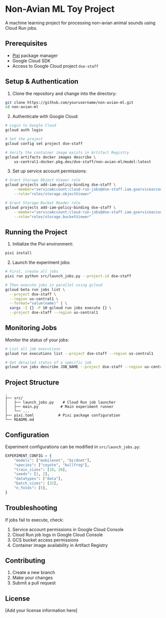 # Non-Avian ML Toy Project

A machine learning project for processing non-avian animal sounds using Cloud Run jobs.

## Prerequisites

- [Pixi](https://prefix.dev/) package manager
- Google Cloud SDK
- Access to Google Cloud project `dse-staff`

## Setup & Authentication

1. Clone the repository and change into the directory:
```bash
git clone https://github.com/yourusername/non-avian-ml.git
cd non-avian-ml
```

2. Authenticate with Google Cloud:
```bash
# Login to Google Cloud
gcloud auth login

# Set the project
gcloud config set project dse-staff

# Verify the container image exists in Artifact Registry
gcloud artifacts docker images describe \
    us-central1-docker.pkg.dev/dse-staff/non-avian-ml/model:latest
```

3. Set up service account permissions:
```bash
# Grant Storage Object Viewer role
gcloud projects add-iam-policy-binding dse-staff \
    --member="serviceAccount:cloud-run-jobs@dse-staff.iam.gserviceaccount.com" \
    --role="roles/storage.objectViewer"

# Grant Storage Bucket Reader role
gcloud projects add-iam-policy-binding dse-staff \
    --member="serviceAccount:cloud-run-jobs@dse-staff.iam.gserviceaccount.com" \
    --role="roles/storage.bucketViewer"
```

## Running the Project

1. Initialize the Pixi environment:
```bash
pixi install
```

2. Launch the experiment jobs:
```bash
# First, create all jobs
pixi run python src/launch_jobs.py --project-id dse-staff

# Then execute jobs in parallel using gcloud
gcloud beta run jobs list \
  --project dse-staff \
  --region us-central1 \
  --format="value(name)" | \
  xargs -I {} -P 10 gcloud run jobs execute {} \
  --project dse-staff --region us-central1
```

## Monitoring Jobs

Monitor the status of your jobs:
```bash
# List all job executions
gcloud run executions list --project dse-staff --region us-central1

# Get detailed status of a specific job
gcloud run jobs describe JOB_NAME --project dse-staff --region us-central1
```

## Project Structure

```
.
├── src/
│   ├── launch_jobs.py    # Cloud Run job launcher
│   ├── main.py          # Main experiment runner
│   └── ...
├── pixi.toml           # Pixi package configuration
└── README.md
```

## Configuration

Experiment configurations can be modified in `src/launch_jobs.py`:

```python
EXPERIMENT_CONFIG = {
    "models": ["mobilenet", "birdnet"],
    "species": ["coyote", "bullfrog"],
    "train_sizes": [10, 20],
    "seeds": [1, 2],
    "datatypes": ["data"],
    "batch_sizes": [32],
    "n_folds": [5],
}
```

## Troubleshooting

If jobs fail to execute, check:
1. Service account permissions in Google Cloud Console
2. Cloud Run job logs in Google Cloud Console
3. GCS bucket access permissions
4. Container image availability in Artifact Registry

## Contributing

1. Create a new branch
2. Make your changes
3. Submit a pull request

## License

[Add your license information here]